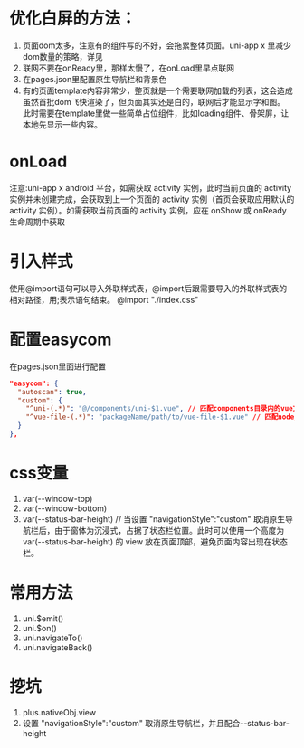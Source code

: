 # 优化白屏的方法：
1. 页面dom太多，注意有的组件写的不好，会拖累整体页面。uni-app x 里减少dom数量的策略，详见
2. 联网不要在onReady里，那样太慢了，在onLoad里早点联网
3. 在pages.json里配置原生导航栏和背景色
4. 有的页面template内容非常少，整页就是一个需要联网加载的列表，这会造成虽然首批dom飞快渲染了，但页面其实还是白的，联网后才能显示字和图。 此时需要在template里做一些简单占位组件，比如loading组件、骨架屏，让本地先显示一些内容。

# onLoad
注意:uni-app x android 平台，如需获取 activity 实例，此时当前页面的 activity 实例并未创建完成，会获取到上一个页面的 activity 实例（首页会获取应用默认的 activity 实例）。如需获取当前页面的 activity 实例，应在 onShow 或 onReady 生命周期中获取

# 引入样式
使用@import语句可以导入外联样式表，@import后跟需要导入的外联样式表的相对路径，用;表示语句结束。
@import "./index.css"

# 配置easycom
在pages.json里面进行配置
```json
"easycom": {
  "autoscan": true,
  "custom": {
    "^uni-(.*)": "@/components/uni-$1.vue", // 匹配components目录内的vue文件
    "^vue-file-(.*)": "packageName/path/to/vue-file-$1.vue" // 匹配node_modules内的vue文件
  }
},
```
# css变量
1. var(--window-top)
2. var(--window-bottom)
3. var(--status-bar-height) // 当设置 "navigationStyle":"custom" 取消原生导航栏后，由于窗体为沉浸式，占据了状态栏位置。此时可以使用一个高度为 var(--status-bar-height) 的 view 放在页面顶部，避免页面内容出现在状态栏。
# 常用方法
1. uni.$emit()
2. uni.$on()
3. uni.navigateTo()
4. uni.navigateBack()

# 挖坑
1. plus.nativeObj.view
2. 设置 "navigationStyle":"custom" 取消原生导航栏，并且配合--status-bar-height